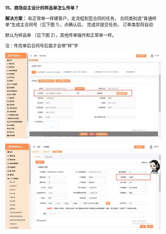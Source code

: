 <a name="bookmark15"></a>**15、商场自主设计的样品单怎么传单？**

**解决方案：** 和正常单一样建客户，走流程到签合同的任务，  合同类别选“普通样 单”生成主合同号（见下图 1），点确认后， 完成并提交任务。  订单类型将自动

默认为样品单 （见下图 2），其他传单操作和正常单一样。

注：传完单后合同号后面才会带“样”字


![](Aspose.Words.256d586b-3954-46d4-8fd0-a69153486d4c.029.jpeg)

![](Aspose.Words.256d586b-3954-46d4-8fd0-a69153486d4c.026.jpeg)


